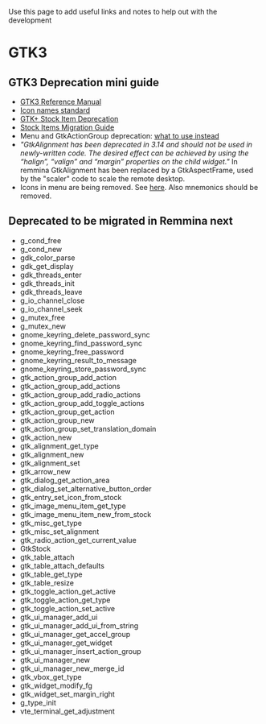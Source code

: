 Use this page to add useful links and notes to help out with the development

# GTK3

## GTK3 Deprecation mini guide

* [GTK3 Reference Manual](https://developer.gnome.org/gtk3/unstable/index.html)
* [Icon names standard](http://standards.freedesktop.org/icon-naming-spec/icon-naming-spec-latest.html#names)
* [GTK+ Stock Item Deprecation](https://docs.google.com/document/d/1KCVPoYQBqMbDP11tHPpjW6uaEHrvLUmcDPqKAppCY8o/pub)
* [Stock Items Migration Guide](https://docs.google.com/spreadsheet/pub?key=0AsPAM3pPwxagdGF4THNMMUpjUW5xMXZfdUNzMXhEa2c&output=html)
* Menu and GtkActionGroup deprecation: [what to use instead](http://stackoverflow.com/questions/24788045/gtk-action-group-new-and-gtkstock-what-to-use-instead)
* _"GtkAlignment has been deprecated in 3.14 and should not be used in newly-written code. The desired effect can be achieved by using the “halign”, “valign” and “margin” properties on the child widget."_ In remmina GtkAlignment has been replaced by a GtkAspectFrame, used by the "scaler" code to scale the remote desktop.
* Icons in menu are being removed. See [here](https://igurublog.wordpress.com/2014/03/22/gtk-3-10-drops-menu-icons-and-mnemonics/). Also mnemonics should be removed.

## Deprecated to be migrated in Remmina next

 * g_cond_free
 * g_cond_new
 * gdk_color_parse
 * gdk_get_display
 * gdk_threads_enter
 * gdk_threads_init
 * gdk_threads_leave
 * g_io_channel_close
 * g_io_channel_seek
 * g_mutex_free
 * g_mutex_new
 * gnome_keyring_delete_password_sync
 * gnome_keyring_find_password_sync
 * gnome_keyring_free_password
 * gnome_keyring_result_to_message
 * gnome_keyring_store_password_sync
 * gtk_action_group_add_action
 * gtk_action_group_add_actions
 * gtk_action_group_add_radio_actions
 * gtk_action_group_add_toggle_actions
 * gtk_action_group_get_action
 * gtk_action_group_new
 * gtk_action_group_set_translation_domain
 * gtk_action_new
 * gtk_alignment_get_type
 * gtk_alignment_new
 * gtk_alignment_set
 * gtk_arrow_new
 * gtk_dialog_get_action_area
 * gtk_dialog_set_alternative_button_order
 * gtk_entry_set_icon_from_stock
 * gtk_image_menu_item_get_type
 * gtk_image_menu_item_new_from_stock
 * gtk_misc_get_type
 * gtk_misc_set_alignment
 * gtk_radio_action_get_current_value
 * GtkStock
 * gtk_table_attach
 * gtk_table_attach_defaults
 * gtk_table_get_type
 * gtk_table_resize
 * gtk_toggle_action_get_active
 * gtk_toggle_action_get_type
 * gtk_toggle_action_set_active
 * gtk_ui_manager_add_ui
 * gtk_ui_manager_add_ui_from_string
 * gtk_ui_manager_get_accel_group
 * gtk_ui_manager_get_widget
 * gtk_ui_manager_insert_action_group
 * gtk_ui_manager_new
 * gtk_ui_manager_new_merge_id
 * gtk_vbox_get_type
 * gtk_widget_modify_fg
 * gtk_widget_set_margin_right
 * g_type_init
 * vte_terminal_get_adjustment




